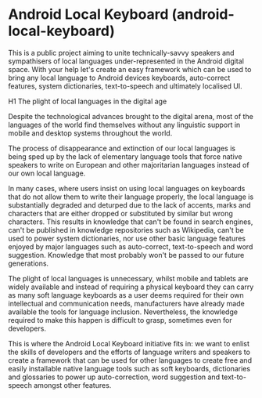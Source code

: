 Android Local Keyboard (android-local-keyboard)
===============================================

This is a public project aiming to unite technically-savvy speakers and sympathisers of local languages under-represented in the Android digital space. With your help let's create an easy framework which can be used to bring any local language to Android devices keyboards, auto-correct features, system dictionaries, text-to-speech and ultimately localised UI.

H1 The plight of local languages in the digital age

Despite the technological advances brought to the digital arena, most of the languages of the world find themselves without any linguistic support in mobile and desktop systems throughout the world. 


The process of disappearance and extinction of our local languages is being sped up by the lack of elementary language tools that force native speakers to write on European and other majoritarian languages instead of our own local language. 


In many cases, where users insist on using local languages on keyboards that do not allow them to write their language properly, the local language is substantially degraded and deturped due to the lack of accents, marks and characters that are either dropped or substituted by similar but wrong characters. This results in knowledge that can't be found in search engines, can't be published in knowledge repositories such as Wikipedia, can't be used to power system dictionaries, nor use other basic language features enjoyed by major languages such as auto-correct, text-to-speech and word suggestion. Knowledge that most probably won't be passed to our future generations.


The plight of local languages is unnecessary, whilst mobile and tablets are widely available and instead of requiring a physical keyboard they can carry as many soft language keyboards as a user deems required for their own intellectual and communication needs, manufacturers have already made available the tools for language inclusion. Nevertheless, the knowledge  required to make this happen is difficult to grasp, sometimes even for developers.


This is where the Android Local Keyboard initiative fits in: we want to enlist the skills of developers and the efforts of language writers and speakers to create a framework that can be used for other languages to create free and easily installable native language tools such as soft keyboards, dictionaries and glossaries to power up auto-correction, word suggestion and text-to-speech amongst other features.
